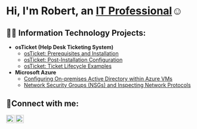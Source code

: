 <h1>Hi, I'm Robert, an <a href="https://linkedin.com/in/Robdoesntlinkyet">IT Professional</a>☺</h1>

<h2>👨‍💻 Information Technology Projects:</h2>

- <b>osTicket (Help Desk Ticketing System)</b>
  - [osTicket: Prerequisites and Installation](https://github.com/robertmoore3/osticket-prereqs)
  - [osTicket: Post-Installation Configuration](https://github.com/robertmoore3/post-install-config)
  - [osTicket: Ticket Lifecycle Examples](https://github.com/robertmoore3/ticket-lifecycle)
- <b>Microsoft Azure</b>
  - [Configuring On-premises Active Directory within Azure VMs](https://github.com/robertmoore3/configure-ad)
  - [Network Security Groups (NSGs) and Inspecting Network Protocols](https://github.com/robertmoore3/azure-network-protocols)

<h2>🤳Connect with me:</h2>

[<img align="left" alt="Rob | LinkedIn" width="22px" src="https://cdn.jsdelivr.net/npm/simple-icons@v3/icons/linkedin.svg" />][linkedin]
[<img align="left" alt="Rob | Instagram" width="22px" src="https://cdn.jsdelivr.net/npm/simple-icons@v3/icons/instagram.svg" />][instagram]


[instagram]: https://www.instagram.com/Robdoesntlinkyet
[linkedin]: https://linkedin.com/in/Robdoesntlinkyet
